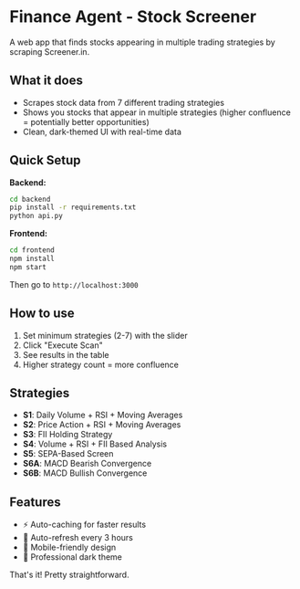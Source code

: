 # Finance Agent - Stock Screener

A web app that finds stocks appearing in multiple trading strategies by scraping Screener.in.

## What it does

- Scrapes stock data from 7 different trading strategies
- Shows you stocks that appear in multiple strategies (higher confluence = potentially better opportunities)
- Clean, dark-themed UI with real-time data

## Quick Setup

**Backend:**
```bash
cd backend
pip install -r requirements.txt
python api.py
```

**Frontend:**
```bash
cd frontend
npm install
npm start
```

Then go to `http://localhost:3000`

## How to use

1. Set minimum strategies (2-7) with the slider
2. Click "Execute Scan" 
3. See results in the table
4. Higher strategy count = more confluence

## Strategies

- **S1**: Daily Volume + RSI + Moving Averages
- **S2**: Price Action + RSI + Moving Averages  
- **S3**: FII Holding Strategy
- **S4**: Volume + RSI + FII Based Analysis
- **S5**: SEPA-Based Screen
- **S6A**: MACD Bearish Convergence
- **S6B**: MACD Bullish Convergence

## Features

- ⚡ Auto-caching for faster results
- 🔄 Auto-refresh every 3 hours
- 📱 Mobile-friendly design
- 🎨 Professional dark theme

That's it! Pretty straightforward. 